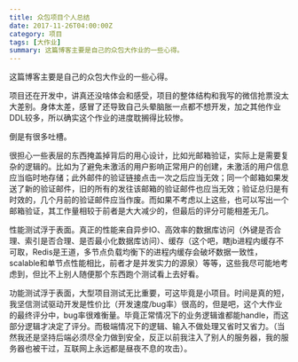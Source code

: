 ```yaml
---
title: 众包项目个人总结
date: 2017-11-26T04:00:00Z
category: 项目
tags: [大作业]
summary: 这篇博客主要是自己的众包大作业的一些心得。
---
```


这篇博客主要是自己的众包大作业的一些心得。

<!--more-->

项目还在开发中，讲真还没啥体会和感受，项目的整体结构和我写的微信抢票没太大差别。身体太差，感冒了还导致自己头晕脑胀一点都不想开发，加之其他作业DDL较多，所以确实这个作业的进度耽搁得比较惨。

倒是有很多吐槽。

很担心一些表层的东西掩盖掉背后的用心设计，比如光邮箱验证，实际上是需要复杂的逻辑的。比如为了避免未激活的用户影响正常用户的创建，未激活的用户信息应当临时地存储；此外邮件的验证链接点击一次之后应当无效；同一个邮箱如果发送了新的验证邮件，旧的所有的发往该邮箱的验证邮件也应当无效；验证总归是有时效的，几个月前的验证邮件应当作废。而如果不考虑以上这些，也可以写出一个邮箱验证，其工作量相较于前者是大大减少的，但最后的评分可能相差无几。

性能测试浮于表面。真正的性能来自异步IO、高效率的数据库访问（外键是否合理、索引是否合理、是否最小化数据库访问）、缓存（这个吧，瞎jb进程内缓存不可取，Redis是王道，多节点负载均衡下的进程内缓存会破坏数据一致性，scalable和单节点性能相比，前者才是并发实力的源泉）等等，这些我尽可能地考虑到，但比不上别人随便那个东西跑个测试看上去好看。

功能测试浮于表面，大型项目测试无比重要，可这毕竟是小项目。时间是真的短，我坚信测试驱动开发是性价比（开发速度/bug率）很高的，但是吧，这个大作业的最终评分中，bug率很难衡量。毕竟正常情况下的业务逻辑谁都能handle，而这部分逻辑才决定了评分。而极端情况下的逻辑、输入不做处理又省时又省力。（当然我还是坚持后端必须尽全力做到安全，反正以前我注入了别人的服务器，我的服务器也被干过，互联网上永远都是昼夜不息的攻击）。
